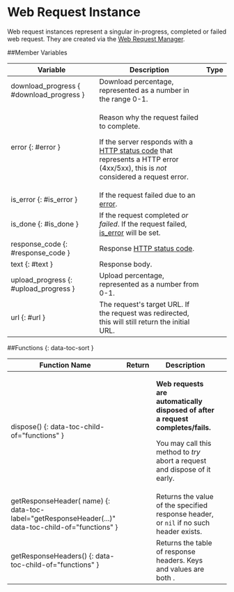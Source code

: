 # Web Request Instance

Web request instances represent a singular in-progress, completed or failed web request. They are created via the [Web Request Manager](webrequest.md).

##Member Variables

Variable | Description | Type
-- | -- | :--
download_progress { #download_progress } | Download percentage, represented as a number in the range 0-1. | [<span class="tag flo"></span>](types.md)
error {: #error } | <p>Reason why the request failed to complete.</p><p>If the server responds with a [HTTP status code](#response_code) that represents a HTTP error (4xx/5xx), this is _not_ considered a request error.</p> | [<span class="tag str"></span>](types.md)
is_error {: #is_error } | If the request failed due to an [error](#error). | [<span class="tag boo"></span>](types.md)
is_done {: #is_done } | If the request completed _or failed_. If the request failed, [is_error](#is_error) will be set. | [<span class="tag boo"></span>](types.md)
response_code {: #response_code } | Response [HTTP status code](https://developer.mozilla.org/en-US/docs/Web/HTTP/Status). | [<span class="tag number"></span>](types.md)
text {: #text } | Response body. | [<span class="tag str"></span>](types.md)
upload_progress {: #upload_progress } | Upload percentage, represented as a number from 0-1. | [<span class="tag flo"></span>](types.md)
url {: #url } | The request's target URL. If the request was redirected, this will still return the initial URL. | [<span class="tag str"></span>](types.md)

##Functions {: data-toc-sort }

Function Name | Return | Description | &nbsp;
-- | -- | -- | --:
dispose() {: data-toc-child-of="functions" } | | <p>**Web requests are automatically disposed of after a request completes/fails.**</p><p>You may call this method to _try_ abort a request and dispose of it early.</p> |
getResponseHeader([<span class="tag str"></span>](types.md) name) {: data-toc-label="getResponseHeader(...)" data-toc-child-of="functions" } | [<span class="ret str"></span>](types.md) | Returns the value of the specified response header, or `nil` if no such header exists. |
getResponseHeaders() {: data-toc-child-of="functions" } | [<span class="ret tab"></span>](types.md)  | Returns the table of response headers. Keys and values are both [<span class="tag str"></span>](types.md). |
